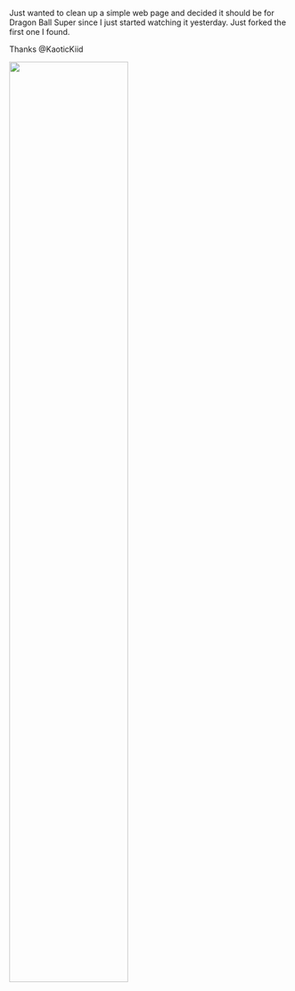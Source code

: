 Just wanted to clean up a simple web page and decided it should be for Dragon Ball Super since I just started watching it yesterday. Just forked the first one I found. 

Thanks @KaoticKiid

<img src="https://github.com/Digicrest/DragonBall-Super-Webpage/blob/master/preview.png" width="65%"/>
